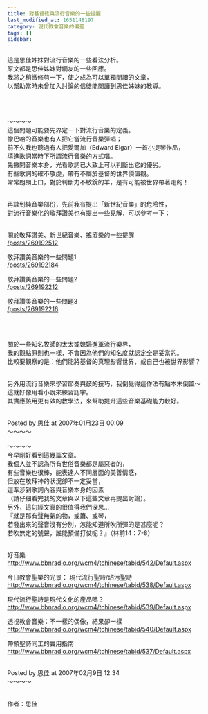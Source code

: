 ```yaml
---
title: 對基督徒與流行音樂的一些提醒
last_modified_at: 1651148197
category: 現代教會音樂的偏差
tags: []
sidebar: 
---
```


<p>這是思佳姊妹對流行音樂的一些看法分析。<br/>
原文都是思佳姊妹對網友的一些回應。<br/>
我將之稍微修剪一下，使之成為可以單獨閱讀的文章，<br/>
以幫助當時未曾加入討論的信徒能閱讀到思佳姊妹的教導。</p>
<p> </p>
<p><br/>
～～～～<br/>
這個問題可能要先界定一下對流行音樂的定義。<br/>
像巴哈的音樂也有人把它當流行音樂彈唱；<br/>
前不久我也聽過有人把愛爾加（Edward Elgar）一首小提琴作品，<br/>
填進歌詞當時下所謂流行音樂的方式唱。<br/>
先撇開音樂本身，光看歌詞已大致上可以判斷出它的優劣。<br/>
有些歌詞的確不敬虔，帶有不屬於基督的世界價值觀。<br/>
常常朗朗上口，對於判斷力不敏銳的羊，是有可能被世界帶著走的！</p>
<p><br/>
再談到純音樂部份，先前我有提出「新世紀音樂」的危險性，<br/>
對流行音樂化的敬拜讚美也有提出一些見解，可以參考一下：</p>
<p><br/>
關於敬拜讚美、新世紀音樂、搖滾樂的一些提醒<br/>
<a href="/posts/269192512" target="_blank">/posts/269192512</a></p>
<p>敬拜讚美音樂的一些問題1<br/>
<a href="/posts/269192184" target="_blank">/posts/269192184</a></p>
<p>敬拜讚美音樂的一些問題2<br/>
<a href="/posts/269192212" target="_blank">/posts/269192212</a></p>
<p>敬拜讚美音樂的一些問題3<br/>
<a href="/posts/269192216" target="_blank">/posts/269192216</a></p>
<p> </p>
<p><br/>
關於一些知名牧師的太太或媳婦進軍流行樂界，<br/>
我的觀點原則也一樣，不會因為他們的知名度就認定全是妥當的。<br/>
比較要觀察的是：他們能將基督的真理影響世界，或自己也被世界影響？</p>
<p><br/>
另外用流行音樂來學習節奏與鼓的技巧，我倒覺得這作法有點本末倒置～<br/>
這就好像用看小說來練習認字。<br/>
其實應該用更有效的教學法，來幫助提升這些音樂基礎能力較好。</p>
<p><br/>
Posted by 思佳 at 2007年01月23日 00:09<br/>
～～～～</p>
<p>～～～～<br/>
今早剛好看到這幾篇文章。<br/>
我個人並不認為所有世俗音樂都是屬惡者的，<br/>
有些音樂也很棒，能表達人不同層面的美善情感，<br/>
但放在敬拜神的狀況卻不一定妥當，<br/>
這牽涉到歌詞內容與音樂本身的因素<br/>
（請仔細看完我的文章與以下這些文章再提出討論）。<br/>
另外，這句經文真的很值得我們深思…<br/>
『就是那有聲無氣的物，或簫、或琴，<br/>
若發出來的聲音沒有分別，怎能知道所吹所彈的是甚麼呢？<br/>
若吹無定的號聲，誰能預備打仗呢？』（林前14：7-8）</p>
<p><br/>
好音樂<br/>
<a href="http://www.bbnradio.org/wcm4/tchinese/tabid/542/Default.aspx" target="_blank">http://www.bbnradio.org/wcm4/tchinese/tabid/542/Default.aspx</a></p>
<p>今日教會聖樂的光景： 現代流行聖詩/玷污聖詩<br/>
<a href="http://www.bbnradio.org/wcm4/tchinese/tabid/538/Default.aspx" target="_blank">http://www.bbnradio.org/wcm4/tchinese/tabid/538/Default.aspx</a></p>
<p>現代流行聖詩是現代文化的產品嗎？<br/>
<a href="http://www.bbnradio.org/wcm4/tchinese/tabid/539/Default.aspx" target="_blank">http://www.bbnradio.org/wcm4/tchinese/tabid/539/Default.aspx</a></p>
<p>透視教會音樂：不一樣的偶像，結果卻一樣<br/>
<a href="http://www.bbnradio.org/wcm4/tchinese/tabid/540/Default.aspx" target="_blank">http://www.bbnradio.org/wcm4/tchinese/tabid/540/Default.aspx</a></p>
<p>帶領聖詩同工的實用指南<br/>
<a href="http://www.bbnradio.org/wcm4/tchinese/tabid/537/Default.aspx" target="_blank">http://www.bbnradio.org/wcm4/tchinese/tabid/537/Default.aspx</a></p>
<p><br/>
Posted by 思佳 at 2007年02月9日 12:34<br/>
～～～～</p>
<p><br/>
作者：思佳<br/>
 </p>
